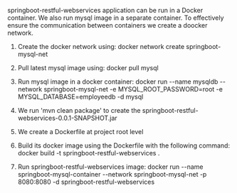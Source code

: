 springboot-restful-webservices application can be run in a Docker container.
We also run mysql image in a separate container. To effectively ensure the communication between containers we create a doocker network.

1. Create the docker network using:
		docker network create springboot-mysql-net

2. Pull latest mysql image using:
		docker pull mysql
3. Run mysql image in a docker container:
		docker run --name mysqldb --network springboot-mysql-net -e MYSQL_ROOT_PASSWORD=root -e MYSQL_DATABASE=employeedb -d mysql

4. We run 'mvn clean package' to create the springboot-restful-webservices-0.0.1-SNAPSHOT.jar
5. We create a Dockerfile at project root level
6. Build its docker image using the Dockerfile with the following command:
		docker build -t springboot-restful-webservices .
7. Run springboot-restful-webservices image:
		docker run --name springboot-mysql-container --network springboot-mysql-net -p 8080:8080 -d springboot-restful-webservices